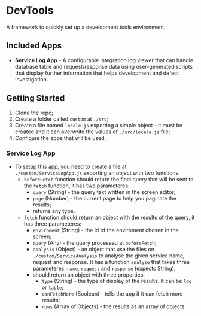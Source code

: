 # DevTools

A framework to quickly set up a development tools environment.

## Included Apps

* **Service Log App** - A configurable integration log viewer that can handle database table and request/response data using user-generated scripts that display further information that helps development and defect investigation.

## Getting Started

1. Clone the repo;
2. Create a folder called `custom` at `./src`;
3. Create a file named `locale.js` exporting a simple object - it must be created and it can overwrite the values of `./src/locale.js` file;
4. Configure the apps that will be used.

### Service Log App

* To setup this app, you need to create a file at `./custom/ServiceLogApp.js` exporting an object with two functions.
  * `beforeFetch` function should return the final query that will be sent to the `fetch` function, it has two parameteres:
    * `query` (String) - the query text written in the screen editor;
    * `page` (Number) - the current page to help you paginate the results;
    * returns any type.
  * `fetch` function should return an object with the results of the query, it has three parameteres:
    * `enviroment` (String) - the id of the enviroment chosen in the screen;
    * `query` (Any) - the query processed at `beforeFetch`;
    * `analysis` (Object) - an object that use the files on `./custom/ServiceAnalysis` to analyse the given service name, request and response. It has a function `analyse` that takes three parameteres: `name`, `request` and `response` (expects String);
    * should return an object with three properties:
      * `type` (String) - the type of display of the results. It can be `log` or `table`;
      * `canFetchMore` (Boolean) - tells the app if it can fetch more results;
      * `rows` (Array of Objects) - the results as an array of objects.
